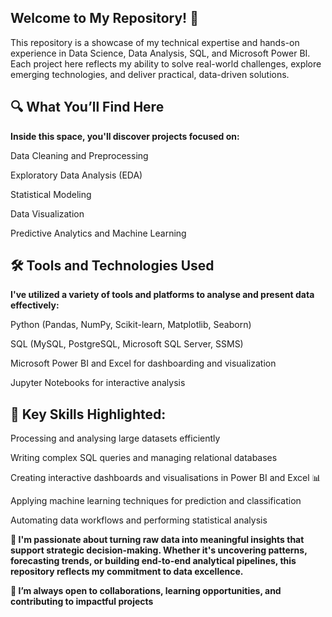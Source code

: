 
## Welcome to My Repository! 🚀

This repository is a showcase of my technical expertise and hands-on experience in Data Science, Data Analysis, SQL, and Microsoft  Power BI. Each project here reflects my ability to solve real-world challenges, explore emerging technologies, and deliver practical, data-driven solutions.

## 🔍 What You’ll Find Here
**Inside this space, you'll discover projects focused on:**

Data Cleaning and Preprocessing

Exploratory Data Analysis (EDA)

Statistical Modeling

Data Visualization

Predictive Analytics and Machine Learning

## 🛠 Tools and Technologies Used
**I've utilized a variety of tools and platforms to analyse and present data effectively:**

Python (Pandas, NumPy, Scikit-learn, Matplotlib, Seaborn)

SQL (MySQL, PostgreSQL, Microsoft SQL Server, SSMS)

Microsoft Power BI and Excel for dashboarding and visualization

Jupyter Notebooks for interactive analysis

## 📌 Key Skills Highlighted:

Processing and analysing large datasets efficiently

Writing complex SQL queries and managing relational databases

Creating interactive dashboards and visualisations in Power BI and Excel 📊

Applying machine learning techniques for prediction and classification

Automating data workflows and performing statistical analysis

**🚀 I'm passionate about turning raw data into meaningful insights that support strategic decision-making. Whether it's uncovering patterns, forecasting trends, or building end-to-end analytical pipelines, this repository reflects my commitment to data excellence.**

**🤝 I’m always open to collaborations, learning opportunities, and contributing to impactful projects**
